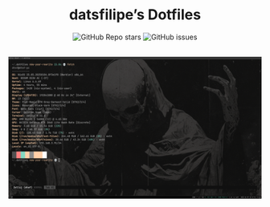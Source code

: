<div align="center">

# datsfilipe’s Dotfiles

<img alt="GitHub Repo stars" src="https://img.shields.io/github/stars/datsfilipe/dotfiles?colorA=A0A0A0&colorB=FFCFA8&style=for-the-badge&logo=github">
<img alt="GitHub issues" src="https://img.shields.io/github/issues/datsfilipe/dotfiles?colorA=A0A0A0&colorB=FFCFA8&style=for-the-badge&logo=github">

<br/>
<br/>

![Preview](./assets/preview.png)

</div>
